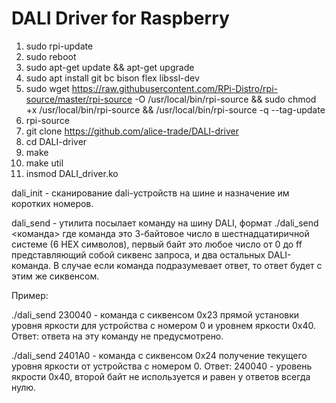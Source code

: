 # DALI Driver for Raspberry

1. sudo rpi-update
2. sudo reboot
3. sudo apt-get update && apt-get upgrade
4. sudo apt install git bc bison flex libssl-dev
5. sudo wget https://raw.githubusercontent.com/RPi-Distro/rpi-source/master/rpi-source -O /usr/local/bin/rpi-source && sudo chmod +x /usr/local/bin/rpi-source && /usr/local/bin/rpi-source -q --tag-update
6. rpi-source
7. git clone https://github.com/alice-trade/DALI-driver
8. cd DALI-driver
9. make
10. make util
11. insmod DALI_driver.ko


dali_init - сканирование dali-устройств на шине и назначение им коротких номеров.

dali_send - утилита посылает команду на шину DALI, формат ./dali_send <команда> где команда это 3-байтовое число в шестнадцатиричной системе (6 HEX символов), первый байт это любое число от 0 до ff представляющий собой сиквенс запроса, и два остальных DALI-команда. В случае если команда подразумевает ответ, то ответ будет с этим же сиквенсом.


Пример:

./dali_send 230040 - команда с сиквенсом 0x23 прямой установки уровня яркости для устройства с номером 0 и уровнем яркости 0x40. Ответ: ответа на эту команду не предусмотрено.



./dali_send 2401A0 - команда с сиквенсом 0x24 получение текущего уровня яркости от устройства с номером 0. Ответ: 240040 - уровень якрости 0x40, второй байт не используется и равен у ответов всегда нулю.


